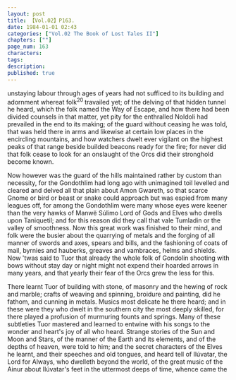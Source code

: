```yaml
---
layout: post
title: 【Vol.02】P163.
date: 1984-01-01 02:43
categories: ["Vol.02 The Book of Lost Tales II"]
chapters: [""]
page_num: 163
characters: 
tags: 
description: 
published: true
---
```


<p style="text-indent: 0;">
unstaying labour through ages of years had not sufficed to its building and adornment whereat folk<SUP>20 </SUP>travailed yet; of the delving of that hidden tunnel he heard, which the folk named the Way of Escape, and how there had been divided counsels in that matter, yet pity for the enthralled Noldoli had prevailed in the end to its making; of the guard without ceasing he was told, that was held there in arms and likewise at certain low places in the encircling mountains, and how watchers dwelt ever vigilant on the highest peaks of that range beside builded beacons ready for the fire; for never did that folk cease to look for an onslaught of the Orcs did their stronghold become known.
</p>

Now however was the guard of the hills maintained rather by custom than necessity, for the Gondothlim had long ago with unimagined toil levelled and cleared and delved all that plain about Amon Gwareth, so that scarce Gnome or bird or beast or snake could approach but was espied from many leagues off, for among the Gondothlim were many whose eyes were keener than the very hawks of Manwë Súlimo Lord of Gods and Elves who dwells upon Taniquetil; and for this reason did they call that vale Tumladin or the valley of smoothness. Now this great work was finished to their mind, and folk were the busier about the quarrying of metals and the forging of all manner of swords and axes, spears and bills, and the fashioning of coats of mail, byrnies and hauberks, greaves and vambraces, helms and shields. Now 'twas said to Tuor that already the whole folk of Gondolin shooting with bows without stay day or night might not expend their hoarded arrows in many years, and that yearly their fear of the Orcs grew the less for this.

There learnt Tuor of building with stone, of masonry and the hewing of rock and marble; crafts of weaving and spinning, broidure and painting, did he fathom, and cunning in metals. Musics most delicate he there heard; and in these were they who dwelt in the southern city the most deeply skilled, for there played a profusion of murmuring founts and springs. Many of these subtleties Tuor mastered and learned to entwine with his songs to the wonder and heart's joy of all who heard. Strange stories of the Sun and Moon and Stars, of the manner of the Earth and its elements, and of the depths of heaven, were told to him; and the secret characters of the Elves he learnt, and their speeches and old tongues, and heard tell of Ilúvatar, the Lord for Always, who dwelleth beyond the world, of the great music of the Ainur about Ilúvatar's feet in the uttermost deeps of time, whence came the


